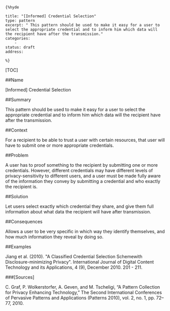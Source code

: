     {%hyde

    title: "[Informed] Credential Selection"
    type: pattern
    excerpt: " This pattern should be used to make it easy for a user to select the appropriate credential and to inform him which data will the recipient have after the transmission."
    categories:
        - 
    status: draft
    address:

    %}

[TOC]


##Name
<!--Primary name the pattern is known by.-->

[Informed] Credential Selection

<!--###[Also Known As]-->
<!-- All other names the pattern is known by.-->



##Summary
<!-- One short paragraph summarising the pattern.-->

 This pattern should be used to make it easy for a user to select the appropriate credential and to inform him which data will the recipient have after the transmission.

##Context
<!-- The situations in which the pattern may apply.-->

For a recipient to be able to trust a user with certain resources, that user will have to submit one or more appropriate credentials.

##Problem
<!-- The problem a pattern addresses, including a list of forces describing why a problem might be difficult to solve.-->

A user has to proof something to the recipient by submitting one or more credentials. However, different credentials may have different levels of privacy-sensitivity to different users, and a user must be made fully aware of the information they convey by submitting a credential and who exactly the recipient is.

##Solution
<!-- A concise description of how the pattern addresses the problem.-->

Let users select exactly which credential they share, and give them full information about what data the recipient will have after transmission.

<!--###[Structure]-->
<!--A detailed specification of the structural aspects of the pattern. A class diagram if applicable.-->



<!--###[Implementation]-->
<!--Guidelines for implementing the pattern; code fragments; suggested PETS; policy fragments.-->



##Consequences
<!--The advantages (benefits) and disadvantages (liabilities) of applying the pattern.-->

Allows a user to be very specific in which way they identify themselves, and how much information they reveal by doing so.

<!--###[Constraints]-->
<!-- limitations as a consequence of applying the pattern.-->



##Examples
<!--Motivational example to see how the pattern is applied.-->

Jiang et al. (2010). "A Classified Credential Selection Schemewith Disclosure-minimizing Privacy". International Journal of Digital Content Technology and its Applications, 4 (9), December 2010. 201 - 211. 

<!--###[Known Uses]-->
<!-- Pointers to various applications of the pattern.-->



<!--##See Also-->
<!-- Any pointers to relevant information, not contained in the subfields below.-->



<!--###[Related Patterns]-->
<!-- Supporting and conflicting patterns-->



###[Sources]
<!-- References to the original source of the pattern.-->

C. Graf, P. Wolkerstorfer, A. Geven, and M. Tscheligi, “A Pattern Collection for Privacy Enhancing Technology,” The Second International Conferences of Pervasive Patterns and Applications (Patterns 2010), vol. 2, no. 1, pp. 72–77, 2010.

<!--##General Comments-->
<!-- Separate discussion on the pattern.-->



<!--##Categories-->
<!-- Placeholder for future agreed upon categories as per collaboration's evaluation.-->

<!--##Tags-->
<!-- User definable descriptors for additional correlation.-->




